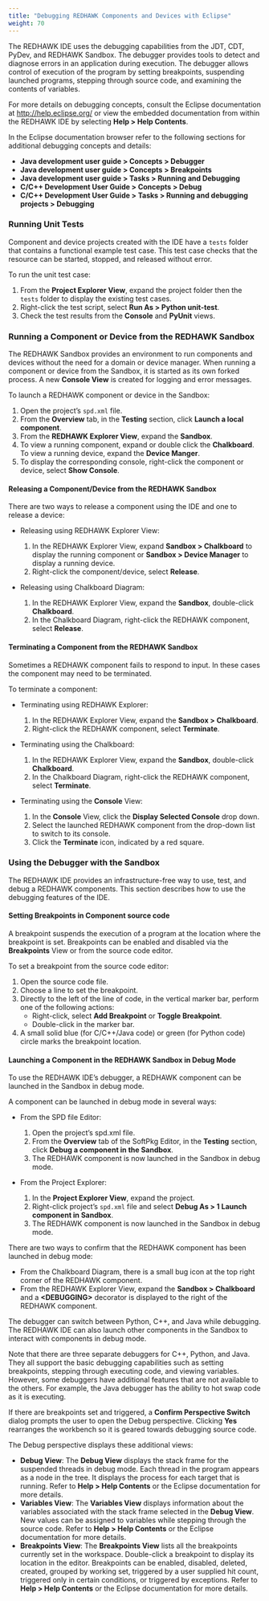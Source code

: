 ```yaml
---
title: "Debugging REDHAWK Components and Devices with Eclipse"
weight: 70
---
```


The REDHAWK IDE uses the debugging capabilities from the JDT, CDT, PyDev, and REDHAWK Sandbox. The debugger provides tools to detect and diagnose errors in an application during execution. The debugger allows control of execution of the program by setting breakpoints, suspending launched programs, stepping through source code, and examining the contents of variables.

For more details on debugging concepts, consult the Eclipse documentation at <http://help.eclipse.org/> or view the embedded documentation from within the REDHAWK IDE by selecting **Help > Help Contents**.

In the Eclipse documentation browser refer to the following sections for additional debugging concepts and details:

  - **Java development user guide > Concepts > Debugger**
  - **Java development user guide > Concepts > Breakpoints**
  - **Java development user guide > Tasks > Running and Debugging**
  - **C/C++ Development User Guide > Concepts > Debug**
  - **C/C++ Development User Guide > Tasks > Running and debugging projects > Debugging**

### Running Unit Tests

Component and device projects created with the IDE have a `tests` folder that contains a functional example test case. This test case checks that the resource can be started, stopped, and released without error.

To run the unit test case:

1.  From the **Project Explorer View**, expand the project folder then the `tests` folder to display the existing test cases.
2.  Right-click the test script, select **Run As > Python unit-test**.
3.  Check the test results from the **Console** and **PyUnit** views.

### Running a Component or Device from the REDHAWK Sandbox

The REDHAWK Sandbox provides an environment to run components and devices without the need for a domain or device manager. When running a component or device from the Sandbox, it is started as its own forked process. A new **Console View** is created for logging and error messages.

To launch a REDHAWK component or device in the Sandbox:

1.  Open the project’s `spd.xml` file.
2.  From the **Overview** tab, in the **Testing** section, click **Launch a local component**.
3.  From the **REDHAWK Explorer View**, expand the **Sandbox**.
4.  To view a running component, expand or double click the **Chalkboard**. To view a running device, expand the **Device Manger**.
5.  To display the corresponding console, right-click the component or device, select **Show Console**.

#### Releasing a Component/Device from the REDHAWK Sandbox

There are two ways to release a component using the IDE and one to release a device:

  - Releasing using REDHAWK Explorer View:

    1.  In the REDHAWK Explorer View, expand **Sandbox > Chalkboard** to display the running component or **Sandbox > Device Manager** to display a running device.
    2.  Right-click the component/device, select **Release**.

  - Releasing using Chalkboard Diagram:

    1.  In the REDHAWK Explorer View, expand the **Sandbox**, double-click **Chalkboard**.
    2.  In the Chalkboard Diagram, right-click the REDHAWK component, select **Release**.

#### Terminating a Component from the REDHAWK Sandbox

Sometimes a REDHAWK component fails to respond to input. In these cases the component may need to be terminated.

To terminate a component:

  - Terminating using REDHAWK Explorer:

    1.  In the REDHAWK Explorer View, expand the **Sandbox > Chalkboard**.
    2.  Right-click the REDHAWK component, select **Terminate**.

  - Terminating using the Chalkboard:

    1.  In the REDHAWK Explorer View, expand the **Sandbox**, double-click **Chalkboard**.
    2.  In the Chalkboard Diagram, right-click the REDHAWK component, select **Terminate**.

  - Terminating using the **Console** View:

    1.  In the **Console** View, click the **Display Selected Console** drop down.
    2.  Select the launched REDHAWK component from the drop-down list to switch to its console.
    3.  Click the **Terminate** icon, indicated by a red square.

### Using the Debugger with the Sandbox

The REDHAWK IDE provides an infrastructure-free way to use, test, and debug a REDHAWK components. This section describes how to use the debugging features of the IDE.

#### Setting Breakpoints in Component source code

A breakpoint suspends the execution of a program at the location where the breakpoint is set. Breakpoints can be enabled and disabled via the **Breakpoints** View or from the source code editor.

To set a breakpoint from the source code editor:

1.  Open the source code file.
2.  Choose a line to set the breakpoint.
3.  Directly to the left of the line of code, in the vertical marker bar, perform one of the following actions:
      - Right-click, select **Add Breakpoint** or **Toggle Breakpoint**.
      - Double-click in the marker bar.
4.  A small solid blue (for C/C++/Java code) or green (for Python code) circle marks the breakpoint location.

#### Launching a Component in the REDHAWK Sandbox in Debug Mode

To use the REDHAWK IDE’s debugger, a REDHAWK component can be launched in the Sandbox in debug mode.

A component can be launched in debug mode in several ways:

  - From the SPD file Editor:
    1.  Open the project’s spd.xml file.
    2.  From the **Overview** tab of the SoftPkg Editor, in the **Testing** section, click **Debug a component in the Sandbox**.
    3.  The REDHAWK component is now launched in the Sandbox in debug mode.

  - From the Project Explorer:
    1.  In the **Project Explorer View**, expand the project.
    2.  Right-click project’s `spd.xml` file and select **Debug As > 1 Launch component in Sandbox**.
    3.  The REDHAWK component is now launched in the Sandbox in debug mode.

There are two ways to confirm that the REDHAWK component has been launched in debug mode:

  - From the Chalkboard Diagram, there is a small bug icon at the top right corner of the REDHAWK component.
  - From the REDHAWK Explorer View, expand the **Sandbox > Chalkboard** and a **\<DEBUGGING\>** decorator is displayed to the right of the REDHAWK component.

The debugger can switch between Python, C++, and Java while debugging. The REDHAWK IDE can also launch other components in the Sandbox to interact with components in debug mode.

Note that there are three separate debuggers for C++, Python, and Java. They all support the basic debugging capabilities such as setting breakpoints, stepping through executing code, and viewing variables. However, some debuggers have additional features that are not available to the others. For example, the Java debugger has the ability to hot swap code as it is executing.

If there are breakpoints set and triggered, a **Confirm Perspective Switch** dialog prompts the user to open the Debug perspective. Clicking **Yes** rearranges the workbench so it is geared towards debugging source code.

The Debug perspective displays these additional views:

  - **Debug View**: The **Debug View** displays the stack frame for the suspended threads in debug mode. Each thread in the program appears as a node in the tree. It displays the process for each target that is running. Refer to **Help > Help Contents** or the Eclipse documentation for more details.
  - **Variables View**: The **Variables View** displays information about the variables associated with the stack frame selected in the **Debug View**. New values can be assigned to variables while stepping through the source code. Refer to **Help > Help Contents** or the Eclipse documentation for more details.
  - **Breakpoints View**: The **Breakpoints View** lists all the breakpoints currently set in the workspace. Double-click a breakpoint to display its location in the editor. Breakpoints can be enabled, disabled, deleted, created, grouped by working set, triggered by a user supplied hit count, triggered only in certain conditions, or triggered by exceptions. Refer to **Help > Help Contents** or the Eclipse documentation for more details.
